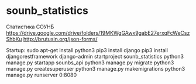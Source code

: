 # sounb_statistics
Статистика СОУНБ
https://drive.google.com/drive/folders/19MKWgGAwx9gabE27erxqFcWeCszShbKu
http://brutusin.org/json-forms/ 



Startup:
sudo apt-get install python3
pip3 install django
pip3 install djangorestframework
django-admin startproject sounb_statistics
python3 manage.py startapp sounbs_api
python3 manage.py migrate
python3 manage.py createsuperuser
python3 manage.py makemigrations
python3 manage.py runserver 0:8080
